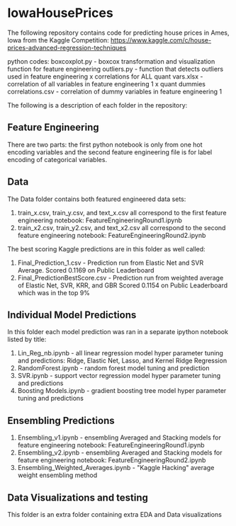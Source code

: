 # IowaHousePrices
The following repository contains code for predicting house prices in Ames, Iowa from the Kaggle Competition: https://www.kaggle.com/c/house-prices-advanced-regression-techniques

python codes:
boxcoxplot.py - boxcox transformation and visualization function for feature engineering
outliers.py - function that detects outliers used in feature engineering
x correlations for ALL quant vars.xlsx - correlation of all variables in feature engineering 1
x quant dummies correlations.csv - correlation of dummy variables in feature engineering 1

The following is a description of each folder in the repository:

## Feature Engineering
There are two parts: the first python notebook is only from one hot encoding variables and the second feature engineering file is for label encoding of categorical variables.

## Data
The Data folder contains both featured engineered data sets:
1. train_x.csv, train_y.csv, and text_x.csv all correspond to the first feature engineering notebook: FeatureEngineeringRound1.ipynb
2. train_x2.csv, train_y2.csv, and text_x2.csv all correspond to the second feature engineering notebook: FeatureEngineeringRound2.ipynb

The best scoring Kaggle predictions are in this folder as well called:
1. Final_Prediction_1.csv - Prediction run from Elastic Net and SVR Average. Scored 0.1169 on Public Leaderboard
2. Final_PredictionBestScore.csv - Prediction run from weighted average of Elastic Net, SVR, KRR, and GBR Scored 0.1154 on Public Leaderboard which was in the top 9%

## Individual Model Predictions
In this folder each model prediction was ran in a separate ipython notebook listed by title:
1. Lin_Reg_nb.ipynb - all linear regression model hyper parameter tuning and predictions: Ridge, Elastic Net, Lasso, and Kernel Ridge Regression
2. RandomForest.ipynb - random forest model tuning and prediction
3. SVR.ipynb - support vector regression model hyper parameter tuning and predictions
4. Boosting Models.ipynb -  gradient boosting tree model hyper parameter tuning and predictions

## Ensembling Predictions
1. Ensembling_v1.ipynb -  ensembling Averaged and Stacking models for feature engineering notebook: FeatureEngineeringRound1.ipynb
2. Ensembling_v2.ipynb -  ensembling Averaged and Stacking models for feature engineering notebook: FeatureEngineeringRound2.ipynb
3. Ensembling_Weighted_Averages.ipynb - "Kaggle Hacking" average weight ensembling method

## Data Visualizations and testing
This folder is an extra folder containing extra EDA and Data visualizations
